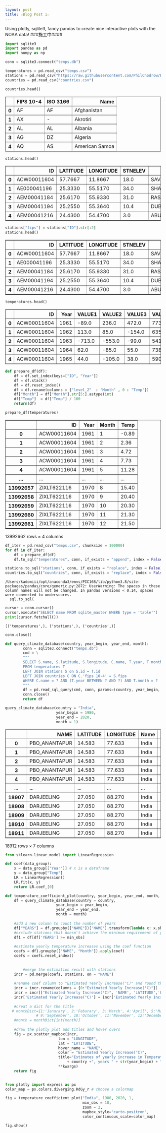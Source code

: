 ```yaml
---
layout: post
title: ☆Blog Post 1☆
---
```

Using plotly, sqlite3, fancy pandas to create nice interactive plots with the NOAA data!
###施工中####
```python
import sqlite3
import pandas as pd
import numpy as np
```


```python
conn = sqlite3.connect("temps.db")
```


```python
temperatures = pd.read_csv("temps.csv")
stations = pd.read_csv("https://raw.githubusercontent.com/PhilChodrow/PIC16B/master/datasets/noaa-ghcn/station-metadata.csv")
countries = pd.read_csv("countries.csv")
```


```python
countries.head()
```




<div>
<style scoped>
    .dataframe tbody tr th:only-of-type {
        vertical-align: middle;
    }

    .dataframe tbody tr th {
        vertical-align: top;
    }

    .dataframe thead th {
        text-align: right;
    }
</style>
<table border="1" class="dataframe">
  <thead>
    <tr style="text-align: right;">
      <th></th>
      <th>FIPS 10-4</th>
      <th>ISO 3166</th>
      <th>Name</th>
    </tr>
  </thead>
  <tbody>
    <tr>
      <th>0</th>
      <td>AF</td>
      <td>AF</td>
      <td>Afghanistan</td>
    </tr>
    <tr>
      <th>1</th>
      <td>AX</td>
      <td>-</td>
      <td>Akrotiri</td>
    </tr>
    <tr>
      <th>2</th>
      <td>AL</td>
      <td>AL</td>
      <td>Albania</td>
    </tr>
    <tr>
      <th>3</th>
      <td>AG</td>
      <td>DZ</td>
      <td>Algeria</td>
    </tr>
    <tr>
      <th>4</th>
      <td>AQ</td>
      <td>AS</td>
      <td>American Samoa</td>
    </tr>
  </tbody>
</table>
</div>




```python
stations.head()
```




<div>
<style scoped>
    .dataframe tbody tr th:only-of-type {
        vertical-align: middle;
    }

    .dataframe tbody tr th {
        vertical-align: top;
    }

    .dataframe thead th {
        text-align: right;
    }
</style>
<table border="1" class="dataframe">
  <thead>
    <tr style="text-align: right;">
      <th></th>
      <th>ID</th>
      <th>LATITUDE</th>
      <th>LONGITUDE</th>
      <th>STNELEV</th>
      <th>NAME</th>
    </tr>
  </thead>
  <tbody>
    <tr>
      <th>0</th>
      <td>ACW00011604</td>
      <td>57.7667</td>
      <td>11.8667</td>
      <td>18.0</td>
      <td>SAVE</td>
    </tr>
    <tr>
      <th>1</th>
      <td>AE000041196</td>
      <td>25.3330</td>
      <td>55.5170</td>
      <td>34.0</td>
      <td>SHARJAH_INTER_AIRP</td>
    </tr>
    <tr>
      <th>2</th>
      <td>AEM00041184</td>
      <td>25.6170</td>
      <td>55.9330</td>
      <td>31.0</td>
      <td>RAS_AL_KHAIMAH_INTE</td>
    </tr>
    <tr>
      <th>3</th>
      <td>AEM00041194</td>
      <td>25.2550</td>
      <td>55.3640</td>
      <td>10.4</td>
      <td>DUBAI_INTL</td>
    </tr>
    <tr>
      <th>4</th>
      <td>AEM00041216</td>
      <td>24.4300</td>
      <td>54.4700</td>
      <td>3.0</td>
      <td>ABU_DHABI_BATEEN_AIR</td>
    </tr>
  </tbody>
</table>
</div>




```python
stations["fips"] = stations["ID"].str[:2]
stations.head()
```




<div>
<style scoped>
    .dataframe tbody tr th:only-of-type {
        vertical-align: middle;
    }

    .dataframe tbody tr th {
        vertical-align: top;
    }

    .dataframe thead th {
        text-align: right;
    }
</style>
<table border="1" class="dataframe">
  <thead>
    <tr style="text-align: right;">
      <th></th>
      <th>ID</th>
      <th>LATITUDE</th>
      <th>LONGITUDE</th>
      <th>STNELEV</th>
      <th>NAME</th>
      <th>fips</th>
    </tr>
  </thead>
  <tbody>
    <tr>
      <th>0</th>
      <td>ACW00011604</td>
      <td>57.7667</td>
      <td>11.8667</td>
      <td>18.0</td>
      <td>SAVE</td>
      <td>AC</td>
    </tr>
    <tr>
      <th>1</th>
      <td>AE000041196</td>
      <td>25.3330</td>
      <td>55.5170</td>
      <td>34.0</td>
      <td>SHARJAH_INTER_AIRP</td>
      <td>AE</td>
    </tr>
    <tr>
      <th>2</th>
      <td>AEM00041184</td>
      <td>25.6170</td>
      <td>55.9330</td>
      <td>31.0</td>
      <td>RAS_AL_KHAIMAH_INTE</td>
      <td>AE</td>
    </tr>
    <tr>
      <th>3</th>
      <td>AEM00041194</td>
      <td>25.2550</td>
      <td>55.3640</td>
      <td>10.4</td>
      <td>DUBAI_INTL</td>
      <td>AE</td>
    </tr>
    <tr>
      <th>4</th>
      <td>AEM00041216</td>
      <td>24.4300</td>
      <td>54.4700</td>
      <td>3.0</td>
      <td>ABU_DHABI_BATEEN_AIR</td>
      <td>AE</td>
    </tr>
  </tbody>
</table>
</div>




```python
temperatures.head()
```




<div>
<style scoped>
    .dataframe tbody tr th:only-of-type {
        vertical-align: middle;
    }

    .dataframe tbody tr th {
        vertical-align: top;
    }

    .dataframe thead th {
        text-align: right;
    }
</style>
<table border="1" class="dataframe">
  <thead>
    <tr style="text-align: right;">
      <th></th>
      <th>ID</th>
      <th>Year</th>
      <th>VALUE1</th>
      <th>VALUE2</th>
      <th>VALUE3</th>
      <th>VALUE4</th>
      <th>VALUE5</th>
      <th>VALUE6</th>
      <th>VALUE7</th>
      <th>VALUE8</th>
      <th>VALUE9</th>
      <th>VALUE10</th>
      <th>VALUE11</th>
      <th>VALUE12</th>
    </tr>
  </thead>
  <tbody>
    <tr>
      <th>0</th>
      <td>ACW00011604</td>
      <td>1961</td>
      <td>-89.0</td>
      <td>236.0</td>
      <td>472.0</td>
      <td>773.0</td>
      <td>1128.0</td>
      <td>1599.0</td>
      <td>1570.0</td>
      <td>1481.0</td>
      <td>1413.0</td>
      <td>1174.0</td>
      <td>510.0</td>
      <td>-39.0</td>
    </tr>
    <tr>
      <th>1</th>
      <td>ACW00011604</td>
      <td>1962</td>
      <td>113.0</td>
      <td>85.0</td>
      <td>-154.0</td>
      <td>635.0</td>
      <td>908.0</td>
      <td>1381.0</td>
      <td>1510.0</td>
      <td>1393.0</td>
      <td>1163.0</td>
      <td>994.0</td>
      <td>323.0</td>
      <td>-126.0</td>
    </tr>
    <tr>
      <th>2</th>
      <td>ACW00011604</td>
      <td>1963</td>
      <td>-713.0</td>
      <td>-553.0</td>
      <td>-99.0</td>
      <td>541.0</td>
      <td>1224.0</td>
      <td>1627.0</td>
      <td>1620.0</td>
      <td>1596.0</td>
      <td>1332.0</td>
      <td>940.0</td>
      <td>566.0</td>
      <td>-108.0</td>
    </tr>
    <tr>
      <th>3</th>
      <td>ACW00011604</td>
      <td>1964</td>
      <td>62.0</td>
      <td>-85.0</td>
      <td>55.0</td>
      <td>738.0</td>
      <td>1219.0</td>
      <td>1442.0</td>
      <td>1506.0</td>
      <td>1557.0</td>
      <td>1221.0</td>
      <td>788.0</td>
      <td>546.0</td>
      <td>112.0</td>
    </tr>
    <tr>
      <th>4</th>
      <td>ACW00011604</td>
      <td>1965</td>
      <td>44.0</td>
      <td>-105.0</td>
      <td>38.0</td>
      <td>590.0</td>
      <td>987.0</td>
      <td>1500.0</td>
      <td>1487.0</td>
      <td>1477.0</td>
      <td>1377.0</td>
      <td>974.0</td>
      <td>31.0</td>
      <td>-178.0</td>
    </tr>
  </tbody>
</table>
</div>




```python
def prepare_df(df):
    df = df.set_index(keys=["ID", "Year"])
    df = df.stack()
    df = df.reset_index()
    df = df.rename(columns = {"level_2"  : "Month" , 0 : "Temp"})
    df["Month"] = df["Month"].str[5:].astype(int)
    df["Temp"]  = df["Temp"] / 100
    return(df)
```


```python
prepare_df(temperatures)
```




<div>
<style scoped>
    .dataframe tbody tr th:only-of-type {
        vertical-align: middle;
    }

    .dataframe tbody tr th {
        vertical-align: top;
    }

    .dataframe thead th {
        text-align: right;
    }
</style>
<table border="1" class="dataframe">
  <thead>
    <tr style="text-align: right;">
      <th></th>
      <th>ID</th>
      <th>Year</th>
      <th>Month</th>
      <th>Temp</th>
    </tr>
  </thead>
  <tbody>
    <tr>
      <th>0</th>
      <td>ACW00011604</td>
      <td>1961</td>
      <td>1</td>
      <td>-0.89</td>
    </tr>
    <tr>
      <th>1</th>
      <td>ACW00011604</td>
      <td>1961</td>
      <td>2</td>
      <td>2.36</td>
    </tr>
    <tr>
      <th>2</th>
      <td>ACW00011604</td>
      <td>1961</td>
      <td>3</td>
      <td>4.72</td>
    </tr>
    <tr>
      <th>3</th>
      <td>ACW00011604</td>
      <td>1961</td>
      <td>4</td>
      <td>7.73</td>
    </tr>
    <tr>
      <th>4</th>
      <td>ACW00011604</td>
      <td>1961</td>
      <td>5</td>
      <td>11.28</td>
    </tr>
    <tr>
      <th>...</th>
      <td>...</td>
      <td>...</td>
      <td>...</td>
      <td>...</td>
    </tr>
    <tr>
      <th>13992657</th>
      <td>ZIXLT622116</td>
      <td>1970</td>
      <td>8</td>
      <td>15.40</td>
    </tr>
    <tr>
      <th>13992658</th>
      <td>ZIXLT622116</td>
      <td>1970</td>
      <td>9</td>
      <td>20.40</td>
    </tr>
    <tr>
      <th>13992659</th>
      <td>ZIXLT622116</td>
      <td>1970</td>
      <td>10</td>
      <td>20.30</td>
    </tr>
    <tr>
      <th>13992660</th>
      <td>ZIXLT622116</td>
      <td>1970</td>
      <td>11</td>
      <td>21.30</td>
    </tr>
    <tr>
      <th>13992661</th>
      <td>ZIXLT622116</td>
      <td>1970</td>
      <td>12</td>
      <td>21.50</td>
    </tr>
  </tbody>
</table>
<p>13992662 rows × 4 columns</p>
</div>




```python
df_iter = pd.read_csv("temps.csv", chunksize = 100000)
for df in df_iter:
    df = prepare_df(df)
    df.to_sql("temperatures", conn, if_exists = "append", index = False)
```


```python
stations.to_sql("stations", conn, if_exists = "replace", index = False)
countries.to_sql("countries", conn, if_exists = "replace", index = False)
```

    /Users/kadomiii/opt/anaconda3/envs/PIC16B/lib/python3.8/site-packages/pandas/core/generic.py:2872: UserWarning: The spaces in these column names will not be changed. In pandas versions < 0.14, spaces were converted to underscores.
      sql.to_sql(



```python
cursor = conn.cursor()
cursor.execute("SELECT name FROM sqlite_master WHERE type = 'table'")
print(cursor.fetchall())
```

    [('temperatures',), ('stations',), ('countries',)]



```python
conn.close()
```


```python
def query_climate_database(country, year_begin, year_end, month):
        conn = sqlite3.connect("temps.db")
        cmd = \
        """
        SELECT S.name, S.latitude, S.longitude, C.name, T.year, T.month, T.temp
        FROM temperatures T
        LEFT JOIN stations S on S.id = T.id
        LEFT JOIN countries C ON C.'fips 10-4' = S.fips
        WHERE C.name = ? AND (T.year BETWEEN ? AND ?) AND T.month = ?
        """
        df = pd.read_sql_query(cmd, conn, params=(country, year_begin, year_end, month))
        conn.close()
        return df

```


```python
query_climate_database(country = "India", 
                       year_begin = 1980, 
                       year_end = 2020,
                       month = 1)
```




<div>
<style scoped>
    .dataframe tbody tr th:only-of-type {
        vertical-align: middle;
    }

    .dataframe tbody tr th {
        vertical-align: top;
    }

    .dataframe thead th {
        text-align: right;
    }
</style>
<table border="1" class="dataframe">
  <thead>
    <tr style="text-align: right;">
      <th></th>
      <th>NAME</th>
      <th>LATITUDE</th>
      <th>LONGITUDE</th>
      <th>Name</th>
      <th>Year</th>
      <th>Month</th>
      <th>Temp</th>
    </tr>
  </thead>
  <tbody>
    <tr>
      <th>0</th>
      <td>PBO_ANANTAPUR</td>
      <td>14.583</td>
      <td>77.633</td>
      <td>India</td>
      <td>1980</td>
      <td>1</td>
      <td>23.48</td>
    </tr>
    <tr>
      <th>1</th>
      <td>PBO_ANANTAPUR</td>
      <td>14.583</td>
      <td>77.633</td>
      <td>India</td>
      <td>1981</td>
      <td>1</td>
      <td>24.57</td>
    </tr>
    <tr>
      <th>2</th>
      <td>PBO_ANANTAPUR</td>
      <td>14.583</td>
      <td>77.633</td>
      <td>India</td>
      <td>1982</td>
      <td>1</td>
      <td>24.19</td>
    </tr>
    <tr>
      <th>3</th>
      <td>PBO_ANANTAPUR</td>
      <td>14.583</td>
      <td>77.633</td>
      <td>India</td>
      <td>1983</td>
      <td>1</td>
      <td>23.51</td>
    </tr>
    <tr>
      <th>4</th>
      <td>PBO_ANANTAPUR</td>
      <td>14.583</td>
      <td>77.633</td>
      <td>India</td>
      <td>1984</td>
      <td>1</td>
      <td>24.81</td>
    </tr>
    <tr>
      <th>...</th>
      <td>...</td>
      <td>...</td>
      <td>...</td>
      <td>...</td>
      <td>...</td>
      <td>...</td>
      <td>...</td>
    </tr>
    <tr>
      <th>18907</th>
      <td>DARJEELING</td>
      <td>27.050</td>
      <td>88.270</td>
      <td>India</td>
      <td>1983</td>
      <td>1</td>
      <td>5.10</td>
    </tr>
    <tr>
      <th>18908</th>
      <td>DARJEELING</td>
      <td>27.050</td>
      <td>88.270</td>
      <td>India</td>
      <td>1986</td>
      <td>1</td>
      <td>6.90</td>
    </tr>
    <tr>
      <th>18909</th>
      <td>DARJEELING</td>
      <td>27.050</td>
      <td>88.270</td>
      <td>India</td>
      <td>1994</td>
      <td>1</td>
      <td>8.10</td>
    </tr>
    <tr>
      <th>18910</th>
      <td>DARJEELING</td>
      <td>27.050</td>
      <td>88.270</td>
      <td>India</td>
      <td>1995</td>
      <td>1</td>
      <td>5.60</td>
    </tr>
    <tr>
      <th>18911</th>
      <td>DARJEELING</td>
      <td>27.050</td>
      <td>88.270</td>
      <td>India</td>
      <td>1997</td>
      <td>1</td>
      <td>5.70</td>
    </tr>
  </tbody>
</table>
<p>18912 rows × 7 columns</p>
</div>




```python
from sklearn.linear_model import LinearRegression

def coef(data_group):
    x = data_group[["Year"]] # x is a dataframe
    y = data_group["Temp"]   
    LR = LinearRegression()
    LR.fit(x, y)
    return LR.coef_[0]
```


```python
def temperature_coefficient_plot(country, year_begin, year_end, month, min_obs, **kwargs):
    df = query_climate_database(country = country, 
                       year_begin = year_begin, 
                       year_end = year_end,
                       month = month)
    
    #add a new column to count the number of years
    df["YEARS"] = df.groupby(["NAME"])['NAME'].transform(lambda x: x.shape[0])
    #exclude stations that doesn't achieve the minimum requirement of years
    df1 = df[df['YEARS'] >= min_obs]
    
    #estimate yearly temperature increases using the coef function
    coefs = df1.groupby(["NAME", "Month"]).apply(coef)
    coefs = coefs.reset_index()
    
    
        #merge the estimation result with stations
    incr = pd.merge(coefs, stations, on = "NAME")
    
    #rename coef column to "Estimated Yearly Increase(°C)" and round the yearly increases
    incr = incr.rename(columns = {0:"Estimated Yearly Increase(°C)"})
    incr = incr[["Estimated Yearly Increase(°C)", 'NAME', 'LATITUDE','LONGITUDE']]
    incr['Estimated Yearly Increase(°C)'] = incr['Estimated Yearly Increase(°C)'].round(4)
    
    #creat a dict for the title
   # monthDict={1:'Janurary', 2:'Feburary', 3:'March', 4:'April', 5:'May', 6:'June', 7:'July', 8:'August', 
              # 9:'September', 10:'October', 11:'November', 12:'December'}
    #month = monthDict[int(month)]
    
    #draw the plotly plot add titles and hover overs
    fig = px.scatter_mapbox(incr, 
                        lon = "LONGITUDE", 
                        lat = "LATITUDE",
                        hover_name = "NAME", 
                        color = "Estimated Yearly Increase(°C)", 
                        title="Estimates of yearly increase in Temperature in " + str(month) + " for stations in "
                            + country +", years " + str(year_begin) + " - " + str(year_end),
                        **kwargs)
    return fig
    
```


```python
from plotly import express as px
color_map = px.colors.diverging.RdGy_r # choose a colormap

fig = temperature_coefficient_plot("India", 1980, 2020, 1, 
                                   min_obs = 10,
                                   zoom = 2,
                                   mapbox_style="carto-positron",
                                   color_continuous_scale=color_map)

fig.show()
```


<div>                            <div id="db27d47a-26f4-4edc-8f6a-0d0e18fbcdd8" class="plotly-graph-div" style="height:525px; width:100%;"></div>            <script type="text/javascript">                require(["plotly"], function(Plotly) {                    window.PLOTLYENV=window.PLOTLYENV || {};                                    if (document.getElementById("db27d47a-26f4-4edc-8f6a-0d0e18fbcdd8")) {                    Plotly.newPlot(                        "db27d47a-26f4-4edc-8f6a-0d0e18fbcdd8",                        [{"hovertemplate":"<b>%{hovertext}</b><br><br>LATITUDE=%{lat}<br>LONGITUDE=%{lon}<br>Estimated Yearly Increase(\u00b0C)=%{marker.color}<extra></extra>","hovertext":["AGARTALA","AGRA","AHMADABAD","AKOLA","AKOLA","ALLAHABAD","ALLAHABAD_BAMHRAULI","AMBALA","AMRITSAR","AURANGABAD_CHIKALTH","BALASORE","BANGALORE","BANGALORE_HINDUSTAN","BAREILLY","BEGUMPETOBSY","BELGAUM_SAMBRA","BHOPAL_BAIRAGARH","BHUBANESWAR","BHUJ_RUDRAMATA","BIKANER","BOMBAY_COLABA","BOMBAY_SANTACRUZ","CALCUTTA_ALIPORE","CALCUTTA_DUM_DUM","CHERRAPUNJI","CHERRA_POONJEE","CHITRADURGA","COIMBATORE_PEELAMED","CUDDALORE","CUTTACK","DALTONGANJ","DARBHANGA","DARJEELING","DEHRADUN","DIBRUGARH_MOHANBAR","DUMKA","DWARKA","GADAG","GANGANAGAR","GAUHATI","GAYA","GAYA","GOA_PANJIM","GORAKHPUR","GUNA","GWALIOR","HISSAR","HONAVAR","IMPHAL","INDORE","JABALPUR","JAGDALPUR","JAIPUR_SANGANER","JAISALMER","JHARSUGUDA","JODHPUR","KAKINADA","KARAIKAL","KODAIKANAL","KOTA_AERODROME","KOZHIKODE","KURNOOL","LUCKNOW_AMAUSI","LUDHIANA","MACHILIPATNAM","MADRAS_MINAMBAKKAM","MANGALORE_BAJPE","MINICOY","MINICOYOBSY","MO_AMINI","MO_RANCHI","MUKTESWAR_KUMAON","NAGPUR_SONEGAON","NELLORE","NEW_DELHI_PALAM","NEW_DELHI_SAFDARJUN","NORTH_LAKHIMPUR","PAMBAN","PATIALA","PATNA","PBO_ANANTAPUR","PENDRA_ROAD","POONA","PORT_BLAIR","RAIPUR","RAJKOT","RAMGUNDAM","RATNAGIRI","SAGAR","SANDHEADS","SATNA","SHILONG","SHIMLA","SHOLAPUR","SILCHAR","SRINAGAR","SURAT","SURAT","TEZPUR","THIRUVANANTHAPURAM","THIRUVANANTHAPURAM","TIRUCHCHIRAPALLI","TRIVANDRUM","UDAIPUR_DABOK","VARANASI_BABATPUR","VERAVAL","VISHAKHAPATNAM"],"lat":[23.883,27.1667,23.067,20.7,20.7,25.441,25.5,30.383,31.71,19.85,21.517,12.967,12.95,28.367,17.45,15.85,23.283,20.25,23.25,28.0,18.9,19.117,22.533,22.65,25.25,25.25,14.233,11.033,11.767,20.467,24.05,26.1667,27.05,30.317,27.483,24.267,22.3667,15.417,29.917,26.1,24.75,11.883,15.483,26.75,24.65,26.233,29.167,14.283,24.667,22.717,23.2,19.083,26.817,26.9,21.917,26.3,16.95,10.917,10.2333,25.15,11.25,15.8,26.75,30.9333,16.2,13.0,12.917,8.3,8.3,11.117,23.317,29.4667,21.1,14.45,28.567,28.583,27.233,9.267,30.333,25.6,14.583,22.767,18.533,11.667,21.217,22.3,18.767,16.983,23.85,20.85,24.567,25.6,31.1,17.667,24.82,34.083,-27.159,21.2,26.617,8.483,8.467,10.767,8.5,24.617,25.45,20.9,17.717],"legendgroup":"","lon":[91.25,78.0333,72.633,77.033,77.067,81.735,81.9,76.767,74.797,75.4,86.933,77.583,77.633,79.4,78.47,74.617,77.35,85.833,69.667,73.3,72.8167,72.85,88.333,88.45,91.7333,91.73,76.433,77.05,79.767,85.933,84.067,85.9,88.27,78.033,95.017,87.25,69.0833,75.633,73.917,91.583,84.95,3.45,73.817,83.367,77.317,78.25,75.733,74.45,93.9,75.8,79.95,82.033,75.8,70.917,84.083,73.017,82.233,79.833,77.4667,75.85,75.783,78.067,80.883,75.8667,81.15,80.183,74.883,73.15,73.0,72.733,85.317,79.65,79.05,79.983,77.117,77.2,94.117,79.3,76.467,85.1,77.633,81.9,73.85,92.717,81.667,70.783,79.433,73.333,78.75,88.25,80.833,91.89,77.167,75.9,92.83,74.833,149.0703,72.833,92.783,76.95,76.95,78.717,77.0,73.883,82.867,70.367,83.233],"marker":{"color":[-0.0062,-0.0954,0.0067,-0.0081,-0.0081,-0.0294,-0.0155,0.0814,-0.007,0.0124,-0.0085,0.036,0.05,-0.0169,0.0107,-0.0036,-0.0221,-0.0161,0.0699,0.0172,0.0114,0.0347,-0.0103,-0.0162,0.0465,-0.022,0.0156,0.0344,0.0208,-0.0101,-0.0046,-0.0716,-0.0401,0.0436,0.052,-0.0821,0.017,0.0089,-0.0076,0.0141,-0.0181,-0.0181,0.0224,0.0039,-0.0092,-0.0184,-0.0034,-0.0492,0.0633,0.003,-0.0252,-0.0001,0.0067,0.0026,-0.0185,0.0097,0.026,0.0213,0.0691,-0.0186,0.0334,0.0257,-0.0372,0.1318,0.0123,0.0237,0.0233,0.0252,0.0141,-0.0062,0.0053,0.0155,-0.0246,0.0235,0.0056,-0.0024,0.0955,0.0248,-0.0116,-0.0219,0.0263,-0.0096,-0.0004,0.0307,0.0014,0.0157,-0.0089,0.0032,0.0015,-0.0524,-0.0226,0.0135,0.004,0.0038,0.0161,0.0488,0.0232,0.0232,0.0394,0.0162,0.0162,0.0146,0.0229,0.0724,-0.013,0.0248,-0.034],"coloraxis":"coloraxis"},"mode":"markers","name":"","showlegend":false,"subplot":"mapbox","type":"scattermapbox"}],                        {"coloraxis":{"colorbar":{"title":{"text":"Estimated Yearly Increase(\u00b0C)"}},"colorscale":[[0.0,"rgb(26,26,26)"],[0.1,"rgb(77,77,77)"],[0.2,"rgb(135,135,135)"],[0.3,"rgb(186,186,186)"],[0.4,"rgb(224,224,224)"],[0.5,"rgb(255,255,255)"],[0.6,"rgb(253,219,199)"],[0.7,"rgb(244,165,130)"],[0.8,"rgb(214,96,77)"],[0.9,"rgb(178,24,43)"],[1.0,"rgb(103,0,31)"]]},"legend":{"tracegroupgap":0},"mapbox":{"center":{"lat":20.67351775700934,"lon":79.7092457943925},"domain":{"x":[0.0,1.0],"y":[0.0,1.0]},"style":"carto-positron","zoom":2},"template":{"data":{"bar":[{"error_x":{"color":"#2a3f5f"},"error_y":{"color":"#2a3f5f"},"marker":{"line":{"color":"#E5ECF6","width":0.5},"pattern":{"fillmode":"overlay","size":10,"solidity":0.2}},"type":"bar"}],"barpolar":[{"marker":{"line":{"color":"#E5ECF6","width":0.5},"pattern":{"fillmode":"overlay","size":10,"solidity":0.2}},"type":"barpolar"}],"carpet":[{"aaxis":{"endlinecolor":"#2a3f5f","gridcolor":"white","linecolor":"white","minorgridcolor":"white","startlinecolor":"#2a3f5f"},"baxis":{"endlinecolor":"#2a3f5f","gridcolor":"white","linecolor":"white","minorgridcolor":"white","startlinecolor":"#2a3f5f"},"type":"carpet"}],"choropleth":[{"colorbar":{"outlinewidth":0,"ticks":""},"type":"choropleth"}],"contour":[{"colorbar":{"outlinewidth":0,"ticks":""},"colorscale":[[0.0,"#0d0887"],[0.1111111111111111,"#46039f"],[0.2222222222222222,"#7201a8"],[0.3333333333333333,"#9c179e"],[0.4444444444444444,"#bd3786"],[0.5555555555555556,"#d8576b"],[0.6666666666666666,"#ed7953"],[0.7777777777777778,"#fb9f3a"],[0.8888888888888888,"#fdca26"],[1.0,"#f0f921"]],"type":"contour"}],"contourcarpet":[{"colorbar":{"outlinewidth":0,"ticks":""},"type":"contourcarpet"}],"heatmap":[{"colorbar":{"outlinewidth":0,"ticks":""},"colorscale":[[0.0,"#0d0887"],[0.1111111111111111,"#46039f"],[0.2222222222222222,"#7201a8"],[0.3333333333333333,"#9c179e"],[0.4444444444444444,"#bd3786"],[0.5555555555555556,"#d8576b"],[0.6666666666666666,"#ed7953"],[0.7777777777777778,"#fb9f3a"],[0.8888888888888888,"#fdca26"],[1.0,"#f0f921"]],"type":"heatmap"}],"heatmapgl":[{"colorbar":{"outlinewidth":0,"ticks":""},"colorscale":[[0.0,"#0d0887"],[0.1111111111111111,"#46039f"],[0.2222222222222222,"#7201a8"],[0.3333333333333333,"#9c179e"],[0.4444444444444444,"#bd3786"],[0.5555555555555556,"#d8576b"],[0.6666666666666666,"#ed7953"],[0.7777777777777778,"#fb9f3a"],[0.8888888888888888,"#fdca26"],[1.0,"#f0f921"]],"type":"heatmapgl"}],"histogram":[{"marker":{"pattern":{"fillmode":"overlay","size":10,"solidity":0.2}},"type":"histogram"}],"histogram2d":[{"colorbar":{"outlinewidth":0,"ticks":""},"colorscale":[[0.0,"#0d0887"],[0.1111111111111111,"#46039f"],[0.2222222222222222,"#7201a8"],[0.3333333333333333,"#9c179e"],[0.4444444444444444,"#bd3786"],[0.5555555555555556,"#d8576b"],[0.6666666666666666,"#ed7953"],[0.7777777777777778,"#fb9f3a"],[0.8888888888888888,"#fdca26"],[1.0,"#f0f921"]],"type":"histogram2d"}],"histogram2dcontour":[{"colorbar":{"outlinewidth":0,"ticks":""},"colorscale":[[0.0,"#0d0887"],[0.1111111111111111,"#46039f"],[0.2222222222222222,"#7201a8"],[0.3333333333333333,"#9c179e"],[0.4444444444444444,"#bd3786"],[0.5555555555555556,"#d8576b"],[0.6666666666666666,"#ed7953"],[0.7777777777777778,"#fb9f3a"],[0.8888888888888888,"#fdca26"],[1.0,"#f0f921"]],"type":"histogram2dcontour"}],"mesh3d":[{"colorbar":{"outlinewidth":0,"ticks":""},"type":"mesh3d"}],"parcoords":[{"line":{"colorbar":{"outlinewidth":0,"ticks":""}},"type":"parcoords"}],"pie":[{"automargin":true,"type":"pie"}],"scatter":[{"marker":{"colorbar":{"outlinewidth":0,"ticks":""}},"type":"scatter"}],"scatter3d":[{"line":{"colorbar":{"outlinewidth":0,"ticks":""}},"marker":{"colorbar":{"outlinewidth":0,"ticks":""}},"type":"scatter3d"}],"scattercarpet":[{"marker":{"colorbar":{"outlinewidth":0,"ticks":""}},"type":"scattercarpet"}],"scattergeo":[{"marker":{"colorbar":{"outlinewidth":0,"ticks":""}},"type":"scattergeo"}],"scattergl":[{"marker":{"colorbar":{"outlinewidth":0,"ticks":""}},"type":"scattergl"}],"scattermapbox":[{"marker":{"colorbar":{"outlinewidth":0,"ticks":""}},"type":"scattermapbox"}],"scatterpolar":[{"marker":{"colorbar":{"outlinewidth":0,"ticks":""}},"type":"scatterpolar"}],"scatterpolargl":[{"marker":{"colorbar":{"outlinewidth":0,"ticks":""}},"type":"scatterpolargl"}],"scatterternary":[{"marker":{"colorbar":{"outlinewidth":0,"ticks":""}},"type":"scatterternary"}],"surface":[{"colorbar":{"outlinewidth":0,"ticks":""},"colorscale":[[0.0,"#0d0887"],[0.1111111111111111,"#46039f"],[0.2222222222222222,"#7201a8"],[0.3333333333333333,"#9c179e"],[0.4444444444444444,"#bd3786"],[0.5555555555555556,"#d8576b"],[0.6666666666666666,"#ed7953"],[0.7777777777777778,"#fb9f3a"],[0.8888888888888888,"#fdca26"],[1.0,"#f0f921"]],"type":"surface"}],"table":[{"cells":{"fill":{"color":"#EBF0F8"},"line":{"color":"white"}},"header":{"fill":{"color":"#C8D4E3"},"line":{"color":"white"}},"type":"table"}]},"layout":{"annotationdefaults":{"arrowcolor":"#2a3f5f","arrowhead":0,"arrowwidth":1},"autotypenumbers":"strict","coloraxis":{"colorbar":{"outlinewidth":0,"ticks":""}},"colorscale":{"diverging":[[0,"#8e0152"],[0.1,"#c51b7d"],[0.2,"#de77ae"],[0.3,"#f1b6da"],[0.4,"#fde0ef"],[0.5,"#f7f7f7"],[0.6,"#e6f5d0"],[0.7,"#b8e186"],[0.8,"#7fbc41"],[0.9,"#4d9221"],[1,"#276419"]],"sequential":[[0.0,"#0d0887"],[0.1111111111111111,"#46039f"],[0.2222222222222222,"#7201a8"],[0.3333333333333333,"#9c179e"],[0.4444444444444444,"#bd3786"],[0.5555555555555556,"#d8576b"],[0.6666666666666666,"#ed7953"],[0.7777777777777778,"#fb9f3a"],[0.8888888888888888,"#fdca26"],[1.0,"#f0f921"]],"sequentialminus":[[0.0,"#0d0887"],[0.1111111111111111,"#46039f"],[0.2222222222222222,"#7201a8"],[0.3333333333333333,"#9c179e"],[0.4444444444444444,"#bd3786"],[0.5555555555555556,"#d8576b"],[0.6666666666666666,"#ed7953"],[0.7777777777777778,"#fb9f3a"],[0.8888888888888888,"#fdca26"],[1.0,"#f0f921"]]},"colorway":["#636efa","#EF553B","#00cc96","#ab63fa","#FFA15A","#19d3f3","#FF6692","#B6E880","#FF97FF","#FECB52"],"font":{"color":"#2a3f5f"},"geo":{"bgcolor":"white","lakecolor":"white","landcolor":"#E5ECF6","showlakes":true,"showland":true,"subunitcolor":"white"},"hoverlabel":{"align":"left"},"hovermode":"closest","mapbox":{"style":"light"},"paper_bgcolor":"white","plot_bgcolor":"#E5ECF6","polar":{"angularaxis":{"gridcolor":"white","linecolor":"white","ticks":""},"bgcolor":"#E5ECF6","radialaxis":{"gridcolor":"white","linecolor":"white","ticks":""}},"scene":{"xaxis":{"backgroundcolor":"#E5ECF6","gridcolor":"white","gridwidth":2,"linecolor":"white","showbackground":true,"ticks":"","zerolinecolor":"white"},"yaxis":{"backgroundcolor":"#E5ECF6","gridcolor":"white","gridwidth":2,"linecolor":"white","showbackground":true,"ticks":"","zerolinecolor":"white"},"zaxis":{"backgroundcolor":"#E5ECF6","gridcolor":"white","gridwidth":2,"linecolor":"white","showbackground":true,"ticks":"","zerolinecolor":"white"}},"shapedefaults":{"line":{"color":"#2a3f5f"}},"ternary":{"aaxis":{"gridcolor":"white","linecolor":"white","ticks":""},"baxis":{"gridcolor":"white","linecolor":"white","ticks":""},"bgcolor":"#E5ECF6","caxis":{"gridcolor":"white","linecolor":"white","ticks":""}},"title":{"x":0.05},"xaxis":{"automargin":true,"gridcolor":"white","linecolor":"white","ticks":"","title":{"standoff":15},"zerolinecolor":"white","zerolinewidth":2},"yaxis":{"automargin":true,"gridcolor":"white","linecolor":"white","ticks":"","title":{"standoff":15},"zerolinecolor":"white","zerolinewidth":2}}},"title":{"text":"Estimates of yearly increase in Temperature in 1 for stations in India, years 1980 - 2020"}},                        {"responsive": true}                    ).then(function(){

var gd = document.getElementById('db27d47a-26f4-4edc-8f6a-0d0e18fbcdd8');
var x = new MutationObserver(function (mutations, observer) {{
        var display = window.getComputedStyle(gd).display;
        if (!display || display === 'none') {{
            console.log([gd, 'removed!']);
            Plotly.purge(gd);
            observer.disconnect();
        }}
}});

// Listen for the removal of the full notebook cells
var notebookContainer = gd.closest('#notebook-container');
if (notebookContainer) {{
    x.observe(notebookContainer, {childList: true});
}}

// Listen for the clearing of the current output cell
var outputEl = gd.closest('.output');
if (outputEl) {{
    x.observe(outputEl, {childList: true});
}}

                        })                };                });            </script>        </div>



```python

```


```python

```
